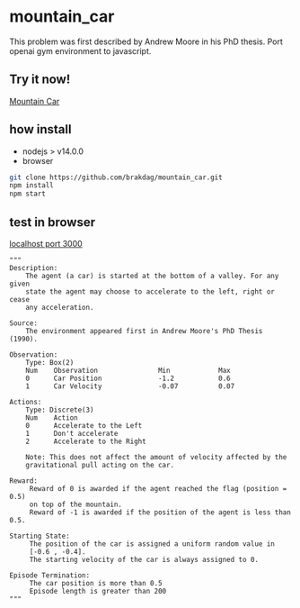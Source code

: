 # mountain_car
This problem was first described by Andrew Moore in his PhD thesis. Port openai gym environment to javascript.

## Try it now!
[Mountain Car](https://brakdag.github.io/mountain_car/)

## how install

* nodejs > v14.0.0
* browser

```sh
git clone https://github.com/brakdag/mountain_car.git
npm install
npm start
```
## test in browser
[localhost port 3000](http://localhost:3000/)




    """
    Description:
        The agent (a car) is started at the bottom of a valley. For any given
        state the agent may choose to accelerate to the left, right or cease
        any acceleration.

    Source:
        The environment appeared first in Andrew Moore's PhD Thesis (1990).

    Observation:
        Type: Box(2)
        Num    Observation               Min            Max
        0      Car Position              -1.2           0.6
        1      Car Velocity              -0.07          0.07

    Actions:
        Type: Discrete(3)
        Num    Action
        0      Accelerate to the Left
        1      Don't accelerate
        2      Accelerate to the Right

        Note: This does not affect the amount of velocity affected by the
        gravitational pull acting on the car.

    Reward:
         Reward of 0 is awarded if the agent reached the flag (position = 0.5)
         on top of the mountain.
         Reward of -1 is awarded if the position of the agent is less than 0.5.

    Starting State:
         The position of the car is assigned a uniform random value in
         [-0.6 , -0.4].
         The starting velocity of the car is always assigned to 0.

    Episode Termination:
         The car position is more than 0.5
         Episode length is greater than 200
    """

